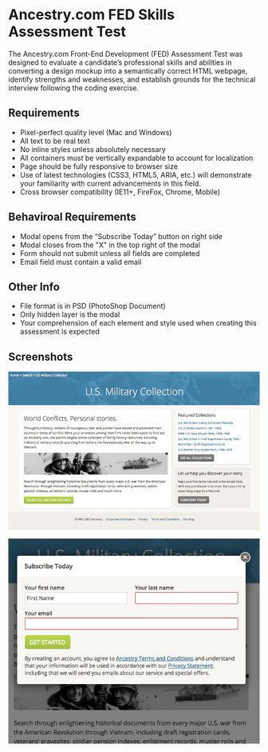 # Ancestry.com FED Skills Assessment Test

The Ancestry.com Front-End Development (FED) Assessment Test was designed to evaluate a candidate’s professional skills and abilities in converting a design mockup into a semantically correct HTML webpage, identify strengths and weaknesses, and establish grounds for the technical interview following the coding exercise. 

## Requirements
* Pixel-perfect quality level (Mac and Windows)
* All text to be real text
* No inline styles unless absolutely necessary
* All containers must be vertically expandable to account for localization
* Page should be fully responsive to browser size
* Use of latest technologies (CSS3, HTML5, ARIA, etc.) will demonstrate your familiarity with current advancements in this field. 
* Cross browser compatibility (IE11+, FireFox, Chrome, Mobile)


## Behaviroal Requirements

* Modal opens from the “Subscribe Today” button on right side
* Modal closes from the "X" in the top right of the modal
* Form should not submit unless all fields are completed
* Email field must contain a valid email

## Other Info

* File format is in PSD (PhotoShop Document)
* Only hidden layer is the modal
* Your comprehension of each element and style used when creating this assessment is expected

## Screenshots

![Screenshot](https://github.com/maburdenjr/ancestry-fed/blob/master/assets/images/screenshot.png)

![Modal Screenshot](https://github.com/maburdenjr/ancestry-fed/blob/master/assets/images/screenshot2.png)
